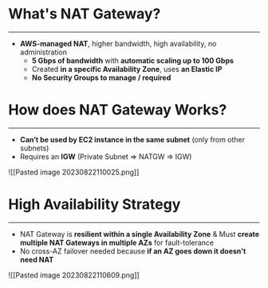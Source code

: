 # What's NAT Gateway?
---

* **AWS-managed NAT**, higher bandwidth, high availability, no administration
	* **5 Gbps of bandwidth** with **automatic scaling up to 100 Gbps**
	* Created **in a specific Availability Zone**, uses **an Elastic IP**
	* **No Security Groups to manage / required**

# How does NAT Gateway Works?
---

* **Can’t be used by EC2 instance in the same subnet** (only from other subnets)
* Requires an **IGW** (Private Subnet => NATGW => IGW)

![[Pasted image 20230822110025.png]]

# High Availability Strategy
---

* NAT Gateway is **resilient within a single Availability Zone** & Must **create multiple NAT Gateways in multiple AZs** for fault-tolerance
* No cross-AZ failover needed because **if an AZ goes down it doesn't need NAT**

![[Pasted image 20230822110609.png]]
